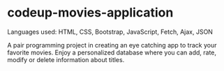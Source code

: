 # codeup-movies-application

Languages used: HTML, CSS, Bootstrap, JavaScript, Fetch, Ajax, JSON

A pair programming project in creating an eye catching app to track your favorite movies. Enjoy a personalized database where you can add, rate, modify or delete information about titles.
